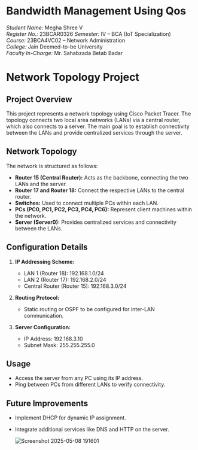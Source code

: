 # Bandwidth Management Using Qos  
*Student Name:* Megha Shree V  
*Register No.:* 23BCAR0326 
*Semester:* IV – BCA (IoT Specialization)  
*Course:* 23BCA4VC02 – Network Administration  
*College:* Jain Deemed-to-be University  
*Faculty In-Charge:* Mr. Sahabzada Betab Badar  

# Network Topology Project

## Project Overview

This project represents a network topology using Cisco Packet Tracer. The topology connects two local area networks (LANs) via a central router, which also connects to a server. The main goal is to establish connectivity between the LANs and provide centralized services through the server.

## Network Topology

The network is structured as follows:

* **Router 15 (Central Router):** Acts as the backbone, connecting the two LANs and the server.
* **Router 17 and Router 18:** Connect the respective LANs to the central router.
* **Switches:** Used to connect multiple PCs within each LAN.
* **PCs (PC0, PC1, PC2, PC3, PC4, PC6):** Represent client machines within the network.
* **Server (Server0):** Provides centralized services and connectivity between the LANs.

## Configuration Details

1. **IP Addressing Scheme:**

   * LAN 1 (Router 18): 192.168.1.0/24
   * LAN 2 (Router 17): 192.168.2.0/24
   * Central Router (Router 15): 192.168.3.0/24

2. **Routing Protocol:**

   * Static routing or OSPF to be configured for inter-LAN communication.

3. **Server Configuration:**

   * IP Address: 192.168.3.10
   * Subnet Mask: 255.255.255.0

## Usage

* Access the server from any PC using its IP address.
* Ping between PCs from different LANs to verify connectivity.

## Future Improvements

* Implement DHCP for dynamic IP assignment.
* Integrate additional services like DNS and HTTP on the server.

  ![Screenshot 2025-05-08 191601](https://github.com/user-attachments/assets/6edc3d57-41c5-44d1-8fe0-80908c654ea6)

